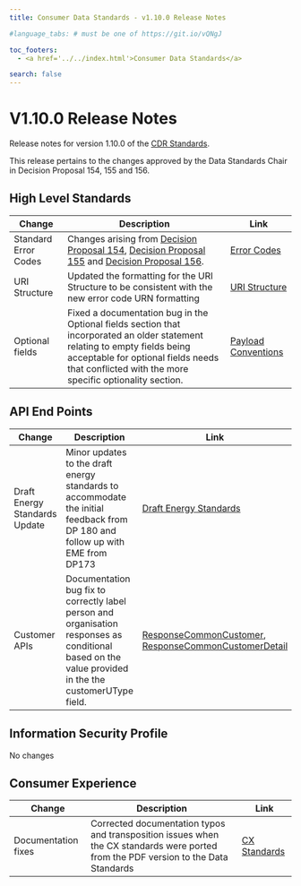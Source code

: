 ```yaml
---
title: Consumer Data Standards - v1.10.0 Release Notes

#language_tabs: # must be one of https://git.io/vQNgJ

toc_footers:
  - <a href='../../index.html'>Consumer Data Standards</a>

search: false
---
```


# V1.10.0 Release Notes
Release notes for version 1.10.0 of the [CDR Standards](../../index.html).

This release pertains to the changes approved by the Data Standards Chair in Decision Proposal 154, 155 and 156.

## High Level Standards

|Change|Description|Link|
|------|-----------|----|
| Standard Error Codes | Changes arising from [Decision Proposal 154](https://github.com/ConsumerDataStandardsAustralia/standards/issues/154), [Decision Proposal 155](https://github.com/ConsumerDataStandardsAustralia/standards/issues/155) and [Decision Proposal 156](https://github.com/ConsumerDataStandardsAustralia/standards/issues/156).  | [Error Codes](../../#error-codes) |
| URI Structure | Updated the formatting for the URI Structure to be consistent with the new error code URN formatting | [URI Structure](../../#uri-structure) |
| Optional fields | Fixed a documentation bug in the Optional fields section that incorporated an older statement relating to empty fields being acceptable for optional fields needs that conflicted with the more specific optionality section. | [Payload Conventions](../../#payload-conventions) |

## API End Points

|Change|Description|Link|
|------|-----------|----|
| Draft Energy Standards Update | Minor updates to the draft energy standards to accommodate the initial feedback from DP 180 and follow up with EME from DP173 | [Draft Energy Standards](../../draft/energy-draft.html) |
| Customer APIs | Documentation bug fix to correctly label person and organisation responses as conditional based on the value provided in the the customerUType field. | [ResponseCommonCustomer](../../#tocSdiscoveryoutage), [ResponseCommonCustomerDetail](../../#tocSresponsecommoncustomerdetail)|

## Information Security Profile
No changes

## Consumer Experience

|Change|Description|Link|
|------|-----------|----|
| Documentation fixes | Corrected documentation typos and transposition issues when the CX standards were ported from the PDF version to the Data Standards |  [CX Standards](../../#business-consumer) |
